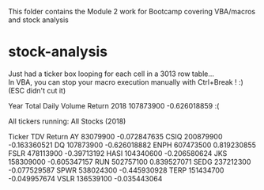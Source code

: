 This folder contains the Module 2 work for Bootcamp covering VBA/macros and stock analysis

# stock-analysis

Just had a ticker box looping for each cell in a 3013 row table...  
In VBA, you can stop your macro execution manually with Ctrl+Break ! :)  (ESC didn't cut it)

Year	Total Daily Volume	Return
2018	107873900	          -0.626018859
:(

All tickers running:
All Stocks (2018)		
		
Ticker	TDV	  Return
AY	  83079900	-0.072847635
CSIQ	200879900	-0.163360521
DQ	  107873900	-0.626018882
ENPH	607473500	0.819230855
FSLR	478113900	-0.39713192
HASI	104340600	-0.206580624
JKS	  158309000	-0.605347157
RUN	  502757100	0.839527071
SEDG	237212300	-0.077529587
SPWR	538024300	-0.445930928
TERP	151434700	-0.049957674
VSLR	136539100	-0.035443064

